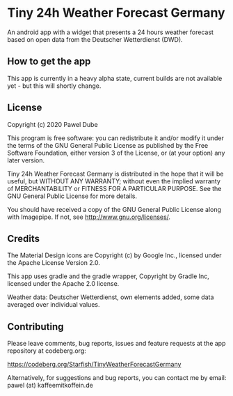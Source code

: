 Tiny 24h Weather Forecast Germany
=================================

An android app with a widget that presents a 24 hours weather forecast based on open data from the Deutscher Wetterdienst (DWD).

How to get the app
------------------

This app is currently in a heavy alpha state, current builds are not available yet - but this will shortly change.

License
-------

 Copyright (c) 2020 Pawel Dube

 This program is free software: you can redistribute it and/or modify it
 under the terms of the GNU General Public License as published by the
 Free Software Foundation, either version 3 of the License, or (at
 your option) any later version.

 Tiny 24h Weather Forecast Germany is distributed in the hope that it will be useful, but
 WITHOUT ANY WARRANTY; without even the implied warranty of
 MERCHANTABILITY or FITNESS FOR A PARTICULAR PURPOSE. See the GNU
 General Public License for more details.

 You should have received a copy of the GNU General Public License
 along with Imagepipe. If not, see <http://www.gnu.org/licenses/>.

Credits
-------

 The Material Design icons are Copyright (c) by Google Inc., licensed 
 under the Apache License Version 2.0.
 
 This app uses gradle and the gradle wrapper, Copyright by Gradle Inc,
 licensed under the Apache 2.0 license.
 
 Weather data: Deutscher Wetterdienst, own elements added, some data 
 averaged over individual values.

Contributing
------------

 Please leave comments, bug reports, issues and feature requests at
 the app repository at codeberg.org:
 
 https://codeberg.org/Starfish/TinyWeatherForecastGermany
 
 Alternatively, for suggestions and bug reports, you can contact me
 by email: pawel (at) kaffeemitkoffein.de 
